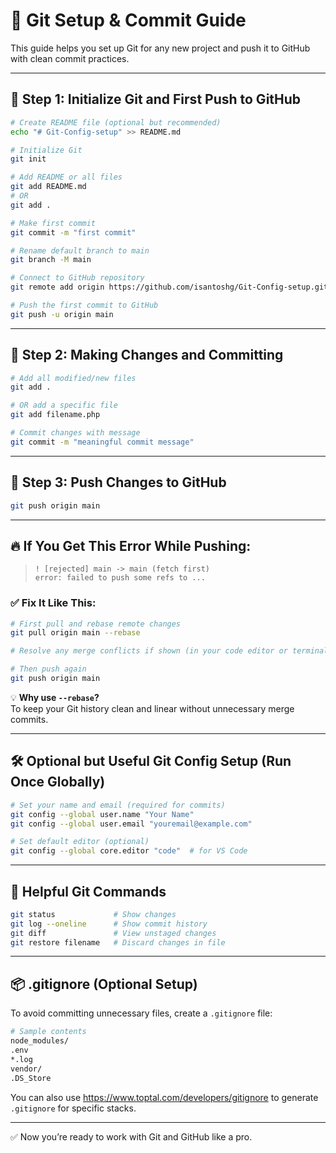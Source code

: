 
# 🧰 Git Setup & Commit Guide

This guide helps you set up Git for any new project and push it to GitHub with clean commit practices.

---

## 🔹 Step 1: Initialize Git and First Push to GitHub

```bash
# Create README file (optional but recommended)
echo "# Git-Config-setup" >> README.md

# Initialize Git
git init

# Add README or all files
git add README.md
# OR
git add .

# Make first commit
git commit -m "first commit"

# Rename default branch to main
git branch -M main

# Connect to GitHub repository
git remote add origin https://github.com/isantoshg/Git-Config-setup.git

# Push the first commit to GitHub
git push -u origin main
```

---

## 🔹 Step 2: Making Changes and Committing

```bash
# Add all modified/new files
git add .

# OR add a specific file
git add filename.php

# Commit changes with message
git commit -m "meaningful commit message"
```

---

## 🔹 Step 3: Push Changes to GitHub

```bash
git push origin main
```

---

## 🔥 If You Get This Error While Pushing:

> `! [rejected] main -> main (fetch first)`  
> `error: failed to push some refs to ...`

### ✅ Fix It Like This:

```bash
# First pull and rebase remote changes
git pull origin main --rebase

# Resolve any merge conflicts if shown (in your code editor or terminal)

# Then push again
git push origin main
```

💡 **Why use `--rebase`?**  
To keep your Git history clean and linear without unnecessary merge commits.

---

## 🛠️ Optional but Useful Git Config Setup (Run Once Globally)

```bash
# Set your name and email (required for commits)
git config --global user.name "Your Name"
git config --global user.email "youremail@example.com"

# Set default editor (optional)
git config --global core.editor "code"  # for VS Code
```

---

## 🧾 Helpful Git Commands

```bash
git status             # Show changes
git log --oneline      # Show commit history
git diff               # View unstaged changes
git restore filename   # Discard changes in file
```

---

## 📦 .gitignore (Optional Setup)

To avoid committing unnecessary files, create a `.gitignore` file:

```bash
# Sample contents
node_modules/
.env
*.log
vendor/
.DS_Store
```

You can also use https://www.toptal.com/developers/gitignore to generate `.gitignore` for specific stacks.

---

✅ Now you’re ready to work with Git and GitHub like a pro.

